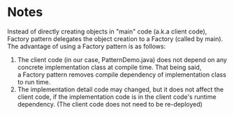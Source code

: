 # Notes
Instead of directly creating objects in "main" code (a.k.a client code), 
Factory pattern delegates the object creation to a Factory (called by main).
The advantage of using a Factory pattern is as follows:
1. The client code (in our case, PatternDemo.java) does not depend on any 
   concrete implementation class at compile time. That being said,  
   a Factory pattern removes compile dependency of implementation class to
   run time.
2. The implementation detail code may changed, but it does not affect the 
   client code, if the implementation code is in the client code's 
   runtime dependency. (The client code does not need to be re-deployed) 